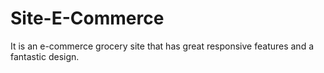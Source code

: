 # Site-E-Commerce
 It is an e-commerce grocery site that has great responsive features and a fantastic design.
